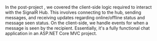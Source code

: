In the post-project , we covered the client-side logic required to interact with the SignalR Hub. This involves connecting to the hub, sending messages, and receiving updates regarding online/offline status and message seen status. On the client-side, we handle events for when a message is seen by the recipient. Essentially, it's a fully functional chat application in an ASP.NET Core MVC project.
